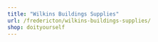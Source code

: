 ```yaml
---
title: "Wilkins Buildings Supplies"
url: /fredericton/wilkins-buildings-supplies/
shop: doityourself
---
```

